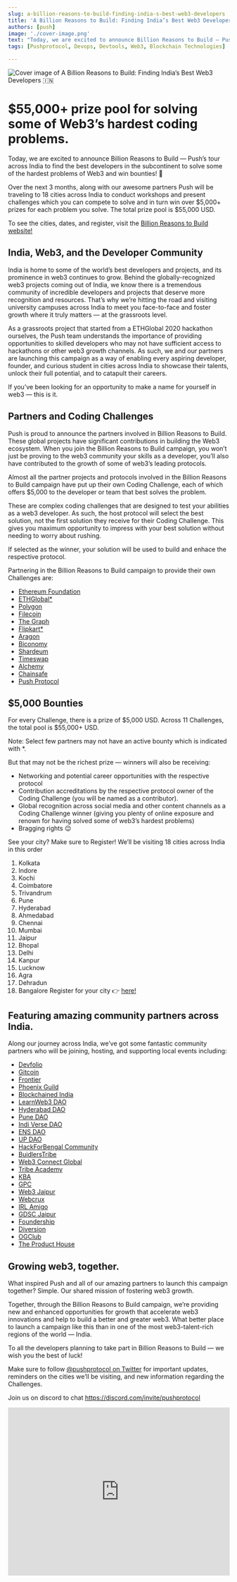 ```yaml
---
slug: a-billion-reasons-to-build-finding-india-s-best-web3-developers
title: 'A Billion Reasons to Build: Finding India’s Best Web3 Developers 🇮🇳'
authors: [push]
image: './cover-image.png'
text: "Today, we are excited to announce Billion Reasons to Build — Push’s tour across India to find the best developers in the subcontinent to solve some of the hardest problems of Web3 and win bounties! 🎉"
tags: [Pushprotocol, Devops, Devtools, Web3, Blockchain Technologies]

---
```


![Cover image of A Billion Reasons to Build: Finding India’s Best Web3 Developers 🇮🇳](./cover-image.png)

<!--truncate-->

<!--customheaderpoint-->
# $55,000+ prize pool for solving some of Web3’s hardest coding problems.

Today, we are excited to announce Billion Reasons to Build — Push’s tour across India to find the best developers in the subcontinent to solve some of the hardest problems of Web3 and win bounties! 🎉


Over the next 3 months, along with our awesome partners Push will be traveling to 18 cities across India to conduct workshops and present challenges which you can compete to solve and in turn win over $5,000+ prizes for each problem you solve. The total prize pool is $55,000 USD.

To see the cities, dates, and register, visit the [Billion Reasons to Build website!](https://push.org/brb)

## India, Web3, and the Developer Community
India is home to some of the world’s best developers and projects, and its prominence in web3 continues to grow. Behind the globally-recognized web3 projects coming out of India, we know there is a tremendous community of incredible developers and projects that deserve more recognition and resources. That’s why we’re hitting the road and visiting university campuses across India to meet you face-to-face and foster growth where it truly matters — at the grassroots level.

As a grassroots project that started from a ETHGlobal 2020 hackathon ourselves, the Push team understands the importance of providing opportunities to skilled developers who may not have sufficient access to hackathons or other web3 growth channels. As such, we and our partners are launching this campaign as a way of enabling every aspiring developer, founder, and curious student in cities across India to showcase their talents, unlock their full potential, and to catapult their careers.

If you’ve been looking for an opportunity to make a name for yourself in web3 — this is it.

## Partners and Coding Challenges
Push is proud to announce the partners involved in Billion Reasons to Build. These global projects have significant contributions in building the Web3 ecosystem. When you join the Billion Reasons to Build campaign, you won’t just be proving to the web3 community your skills as a developer, you’ll also have contributed to the growth of some of web3’s leading protocols.

Almost all the partner projects and protocols involved in the Billion Reasons to Build campaign have put up their own Coding Challenge, each of which offers $5,000 to the developer or team that best solves the problem.

These are complex coding challenges that are designed to test your abilities as a web3 developer. As such, the host protocol will select the best solution, not the first solution they receive for their Coding Challenge. This gives you maximum opportunity to impress with your best solution without needing to worry about rushing.

If selected as the winner, your solution will be used to build and enhace the respective protocol.

Partnering in the Billion Reasons to Build campaign to provide their own Challenges are:

- <a target="_blank" rel="noopener noreferrer" href="https://ethereum.org/en/foundation/">Ethereum Foundation</a>
- <a target="_blank" rel="noopener noreferrer" href="https://ethglobal.com/">ETHGlobal*</a>
- <a target="_blank" rel="noopener noreferrer" href="https://polygon.technology/">Polygon</a>
- <a target="_blank" rel="noopener noreferrer" href="https://filecoin.io/">Filecoin</a>
- <a target="_blank" rel="noopener noreferrer" href="https://thegraph.com/">The Graph</a>
- <a target="_blank" rel="noopener noreferrer" href="https://www.flipkart.com/">Flipkart*</a>
- <a target="_blank" rel="noopener noreferrer" href="https://aragon.org/">Aragon</a>
- <a target="_blank" rel="noopener noreferrer" href="https://www.biconomy.io/">Biconomy</a>
- <a target="_blank" rel="noopener noreferrer" href="https://shardeum.org/">Shardeum</a>
- <a target="_blank" rel="noopener noreferrer" href="https://timeswap.io/">Timeswap</a>
- <a target="_blank" rel="noopener noreferrer" href="https://www.alchemy.com/">Alchemy</a>
- <a target="_blank" rel="noopener noreferrer" href="https://chainsafe.io/">Chainsafe</a>
- <a target="_blank" rel="noopener noreferrer" href="https://push.org/">Push Protocol</a>

## $5,000 Bounties
For every Challenge, there is a prize of $5,000 USD. Across 11 Challenges, the total pool is $55,000+ USD.

Note: Select few partners may not have an active bounty which is indicated with *.

But that may not be the richest prize — winners will also be receiving:

- Networking and potential career opportunities with the respective protocol
- Contribution accreditations by the respective protocol owner of the Coding Challenge (you will be named as a contributor).
- Global recognition across social media and other content channels as a Coding Challenge winner (giving you plenty of online exposure and renown for having solved some of web3’s hardest problems)
- Bragging rights 😉


 See your city? Make sure to Register!
We’ll be visiting 18 cities across India in this order

1. Kolkata
2. Indore
3. Kochi
4. Coimbatore
5. Trivandrum
6. Pune
7. Hyderabad
8. Ahmedabad
9. Chennai
10. Mumbai
11. Jaipur
12. Bhopal
13. Delhi
14. Kanpur
15. Lucknow
16. Agra
17. Dehradun
18. Bangalore
Register for your city 👉 [here!](https://push.org/brb)

## Featuring amazing community partners across India.
Along our journey across India, we’ve got some fantastic community partners who will be joining, hosting, and supporting local events including:

- <a target="_blank" rel="noopener noreferrer" href="https://twitter.com/devfolio">Devfolio</a>
- <a target="_blank" rel="noopener noreferrer" href="https://twitter.com/gitcoin">Gitcoin</a>
- <a target="_blank" rel="noopener noreferrer" href="https://twitter.com/FrontierDotXYZ">Frontier</a>
- <a target="_blank" rel="noopener noreferrer" href="https://twitter.com/PhoenixGuildHQ">Phoenix Guild</a>
- <a target="_blank" rel="noopener noreferrer" href="https://twitter.com/blockchainedind">Blockchained India</a>
- <a target="_blank" rel="noopener noreferrer" href="https://twitter.com/LearnWeb3DAO">LearnWeb3 DAO</a>
- <a target="_blank" rel="noopener noreferrer" href="https://twitter.com/HyderabadDAO">Hyderabad DAO</a>
- <a target="_blank" rel="noopener noreferrer" href="https://twitter.com/pune_dao">Pune DAO</a>
- <a target="_blank" rel="noopener noreferrer" href="https://twitter.com/indi_verse_dao">Indi Verse DAO</a>
- <a target="_blank" rel="noopener noreferrer" href="https://twitter.com/ENS_DAO">ENS DAO</a>
- <a target="_blank" rel="noopener noreferrer" href="https://twitter.com/uttarpradeshdao">UP DAO</a>
- <a target="_blank" rel="noopener noreferrer" href="https://twitter.com/hack4bengal">HackForBengal Community</a>
- <a target="_blank" rel="noopener noreferrer" href="https://twitter.com/BuidlersTribe">BuidlersTribe</a>
- <a target="_blank" rel="noopener noreferrer" href="https://twitter.com/DevRelLabs">Web3 Connect Global</a>
- <a target="_blank" rel="noopener noreferrer" href="https://twitter.com/tribeacademy_in">Tribe Academy</a>
- <a target="_blank" rel="noopener noreferrer" href="https://twitter.com/kbaiiitmk">KBA</a>
- <a target="_blank" rel="noopener noreferrer" href="https://twitter.com/GPC_xyz">GPC</a>
- <a target="_blank" rel="noopener noreferrer" href="https://twitter.com/web3jaipur">Web3 Jaipur</a>
- <a target="_blank" rel="noopener noreferrer" href="https://twitter.com/webcruxx">Webcrux</a>
- <a target="_blank" rel="noopener noreferrer" href="https://twitter.com/irl_amigo">IRL Amigo</a>
- <a target="_blank" rel="noopener noreferrer" href="https://twitter.com/gdscmuj">GDSC Jaipur</a>
- <a target="_blank" rel="noopener noreferrer" href="https://twitter.com/FoundershipHQ">Foundership</a>
- <a target="_blank" rel="noopener noreferrer" href="https://twitter.com/Diversion2k23">Diversion</a>
- <a target="_blank" rel="noopener noreferrer" href="https://twitter.com/OgclubDAO">OGClub</a>
- <a target="_blank" rel="noopener noreferrer" href="https://twitter.com/0xTPH">The Product House</a>

## Growing web3, together.
What inspired Push and all of our amazing partners to launch this campaign together? Simple. Our shared mission of fostering web3 growth.

Together, through the Billion Reasons to Build campaign, we’re providing new and enhanced opportunities for growth that accelerate web3 innovations and help to build a better and greater web3. What better place to launch a campaign like this than in one of the most web3-talent-rich regions of the world — India.

To all the developers planning to take part in Billion Reasons to Build — we wish you the best of luck!

Make sure to follow [@pushprotocol on Twitter](https://twitter.com/pushprotocol) for important updates, reminders on the cities we’ll be visiting, and new information regarding the Challenges.

Join us on discord to chat https://discord.com/invite/pushprotocol

<iframe width="100%" height="382" src="https://www.youtube.com/embed/wzAeKoZ5tGk" title="Announcing Billion Reasons to Build - India Dev Tour 🇮🇳" frameborder="0" allow="accelerometer; autoplay; clipboard-write; encrypted-media; gyroscope; picture-in-picture; web-share" allowfullscreen></iframe>
    

